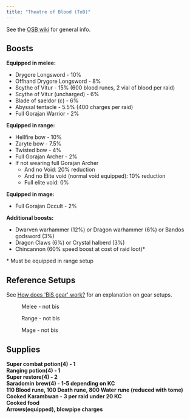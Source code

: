 ```yaml
---
title: "Theatre of Blood (ToB)"
---
```


See the [OSB wiki](https://wiki.oldschool.gg/osb/raids/tob) for general info.

## Boosts

**Equipped in melee:**

- Drygore Longsword - 10%
- Offhand Drygore Longsword - 8%
- Scythe of Vitur - 15% (600 blood runes, 2 vial of blood per raid)
- Scythe of Vitur (uncharged) - 6%
- Blade of saeldor (c) - 6%
- Abyssal tentacle - 5.5% (400 charges per raid)
- Full Gorajan Warrior - 2%

**Equipped in range:**

- Hellfire bow - 10%
- Zaryte bow - 7.5%
- Twisted bow - 4%
- Full Gorajan Archer - 2%
- If not wearing full Gorajan Archer
  - And no Void: 20% reduction
  - And no Elite void (normal void equipped): 10% reduction
  - Full elite void: 0%

**Equipped in mage:**

- Full Gorajan Occult - 2%

**Additional boosts:**

- Dwarven warhammer (12%) or Dragon warhammer (6%) or Bandos godsword (3%)
- Dragon Claws (6%) or Crystal halberd (3%)
- Chincannon (60% speed boost at cost of raid loot)\*

\* Must be equipped in range setup

## Reference Setups

See [How does 'BiS gear' work?](https://wiki.oldschool.gg/bso/monsters/raids/readme/#how-does-bis-gear-work) for an explanation on gear setups.

<figure><figcaption>Melee - not bis</figcaption></figure>

<figure><figcaption>Range - not bis</figcaption></figure>

<figure><figcaption>Mage - not bis</figcaption></figure>

## Supplies

**Super combat potion(4) - 1**\
**Ranging potion(4) - 1**\
**Super restore(4) - 2**\
**Saradomin brew(4) - 1-5 depending on KC**\
**110 Blood rune, 100 Death rune, 800 Water rune (reduced with tome)**\
**Cooked Karambwan - 3 per raid under 20 KC**\
**Cooked food**\
**Arrows(equipped), blowpipe charges**
